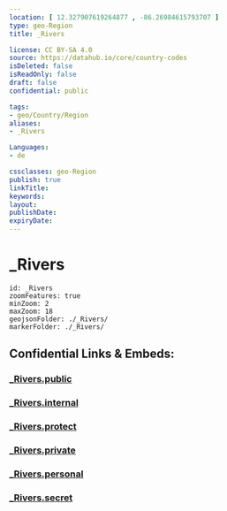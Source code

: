 ```yaml
---
location: [ 12.327907619264877 , -86.26984615793707 ] 
type: geo-Region
title: _Rivers

license: CC BY-SA 4.0
source: https://datahub.io/core/country-codes
isDeleted: false
isReadOnly: false
draft: false
confidential: public

tags:
- geo/Country/Region
aliases:
- _Rivers

Languages:
- de

cssclasses: geo-Region
publish: true
linkTitle: 
keywords: 
layout: 
publishDate: 
expiryDate: 
---
```


# _Rivers

```leaflet
id: _Rivers
zoomFeatures: true 
minZoom: 2 
maxZoom: 18
geojsonFolder: ./_Rivers/
markerFolder: ./_Rivers/
```


## Confidential Links & Embeds: 

### [_Rivers.public](/_public/\Earth\Continent\America~Central\Nicaragua\departments~Nicaragua\Granada_Rivers.public.md) 

### [_Rivers.internal](/_internal/\Earth\Continent\America~Central\Nicaragua\departments~Nicaragua\Granada_Rivers.internal.md) 

### [_Rivers.protect](/_protect/\Earth\Continent\America~Central\Nicaragua\departments~Nicaragua\Granada_Rivers.protect.md) 

### [_Rivers.private](/_private/\Earth\Continent\America~Central\Nicaragua\departments~Nicaragua\Granada_Rivers.private.md) 

### [_Rivers.personal](/_personal/\Earth\Continent\America~Central\Nicaragua\departments~Nicaragua\Granada_Rivers.personal.md) 

### [_Rivers.secret](/_secret/\Earth\Continent\America~Central\Nicaragua\departments~Nicaragua\Granada_Rivers.secret.md)

